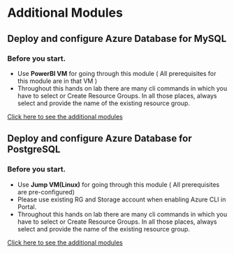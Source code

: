 # Additional Modules

## Deploy and configure Azure Database for MySQL

### Before you start.

* Use **PowerBI VM** for going through this module ( All prerequisites for this module are in that VM )
* Throughout this hands on lab there are many cli commands in which you have to select or Create Resource Groups. In all those places, always select and provide the name of the existing resource group.

 

<a href="https://github.com/SpektraSystems/Azure-NoSQL-Handson-Lab/blob/master/challenges/Module4-Deploy%20and%20configure%20Azure%20Database%20for%20MySQL.MD">Click here to see the additional modules</a>

## Deploy and configure Azure Database for PostgreSQL

### Before you start.

* Use **Jump VM(Linux)** for going through this module ( All prerequisites are pre-configured)
* Please use existing RG and Storage account when enabling Azure CLI in Portal.
* Throughout this hands on lab there are many cli commands in which you have to select or Create Resource Groups. In all those places, always select and provide the name of the existing resource group.

 

<a href="https://github.com/SpektraSystems/Azure-NoSQL-Handson-Lab/blob/master/challenges/Module5%20Developing%20apps%20with%20Azure%20Database%20for%20PostgreSQL.MD">Click here to see the additional modules</a>

